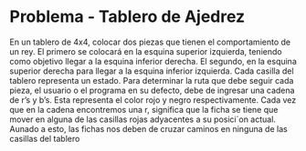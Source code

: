 # Problema - Tablero de Ajedrez
 En un tablero de 4x4, colocar dos piezas que tienen el comportamiento de un rey. El primero se colocará en la esquina superior izquierda, teniendo como objetivo llegar a la esquina
inferior derecha. El segundo, en la esquina superior derecha para llegar a la
esquina inferior izquierda. Cada casilla del tablero representa un estado. Para
determinar la ruta que debe seguir cada pieza, el usuario o el programa en su
defecto, debe de ingresar una cadena de r’s y b’s. Esta representa el color rojo y
negro respectivamente. Cada vez que en la cadena encontremos una r, significa
que la ficha se tiene que mover en alguna de las casillas rojas adyacentes a
su posici´on actual. Aunado a esto, las fichas nos deben de cruzar caminos en
ninguna de las casillas del tablero
